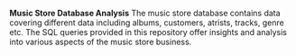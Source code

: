 **Music Store Database Analysis**
The music store database contains data covering different data including albums, customers, atrists, tracks, genre etc.
The SQL queries provided in this repository offer insights and analysis into various aspects of the music store business.
